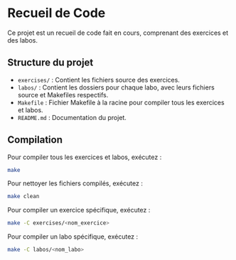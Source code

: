 # Recueil de Code

Ce projet est un recueil de code fait en cours, comprenant des exercices et des labos.

## Structure du projet

- `exercises/` : Contient les fichiers source des exercices.
- `labos/` : Contient les dossiers pour chaque labo, avec leurs fichiers source et Makefiles respectifs.
- `Makefile` : Fichier Makefile à la racine pour compiler tous les exercices et labos.
- `README.md` : Documentation du projet.

## Compilation

Pour compiler tous les exercices et labos, exécutez :

```sh
make
```

Pour nettoyer les fichiers compilés, exécutez :

```sh
make clean
```

Pour compiler un exercice spécifique, exécutez :

```sh
make -C exercises/<nom_exercice>
```

Pour compiler un labo spécifique, exécutez :

```sh
make -C labos/<nom_labo>
```
